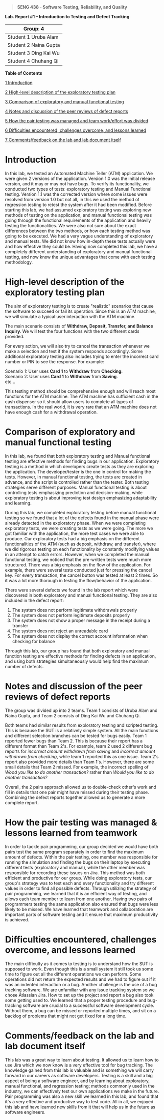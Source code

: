 >   **SENG 438 - Software Testing, Reliability, and Quality**

**Lab. Report \#1 – Introduction to Testing and Defect Tracking**

| Group: 4      |
|-----------------|
| Student 1 Uruba Alam                |   
| Student 2 Naina Gupta              |   
| Student 3 Ding Kai Wu               |   
| Student 4 Chuhang Qi                |   


**Table of Contents**

[1 Introduction](#Introduction)

[2 High-level description of the exploratory testing plan](#High-level-description-of-the-exploratory-testing-plan)

[3 Comparison of exploratory and manual functional testing](#Comparison-of-exploratory-and-manual-functional-testing)

[4 Notes and discussion of the peer reviews of defect reports](#Notes-and-discussion-of-the-peer-reviews-of-defect-reports)

[5 How the pair testing was managed and team work/effort was divided](#How-the-pair-testing-was-managed-&-lessons-learned-from-teamwork)

[6 Difficulties encountered, challenges overcome, and lessons learned](#Difficulties-encountered-challenges-overcome-and-lessons-learned)

[7 Comments/feedback on the lab and lab document itself](#Commentsfeedback-on-the-lab-and-lab-document-itself)

# Introduction

In this lab, we tested an Automated Machine Teller (ATM) application. We were given 2 versions of the application. Version 1.0 was the initial release version, and it may or may not have bugs. To verify its functionality, we conducted two types of tests: exploratory testing and Manual Functional testing. Version 1.1 was the corrected version where some issues were resolved from version 1.0 but not all, in this we used the method of regression testing to retest the system after it had been modified. Before starting this lab, we had assumed exploratory testing was exploring new methods of testing on the application, and manual functional testing was going through the functional requirements of the application and heavily testing the functionalities. We were also not sure about the exact differences between the two methods, or how each testing method was going to be executed. We had a very vague understanding of exploratory and manual tests. We did not know how in-depth these tests actually were and how effective they could be. Having now completed this lab, we have a completely different understanding of exploratory and manual functional testing, and now know the unique advantages that come with each testing methodology. 

# High-level description of the exploratory testing plan

The aim of exploratory testing is to create "realistic" scenarios that cause the software to succeed or fail its operation. Since this is an ATM machine, we will simulate a typical user interaction with the ATM machine.

The main scenario consists of **Withdraw, Deposit, Transfer, and Balance Inquiry**. We will test the four functions with the two different cards provided.

For every action, we will also try to cancel the transaction whenever we make a selection and test if the system responds accordingly. Some additional exploratory testing also includes trying to enter the incorrect card number or PIN to see the response. For example:

Scenario 1: User uses **Card 1** to **Withdraw** from **Checking**.<br>
Scenario 2: User uses **Card 1** to **Withdraw** from **Saving**.<br>
etc...

This testing method should be comprehensive enough and will reach most functions for the ATM machine. The ATM machine has sufficient cash in the cash dispenser so it should allow users to complete all types of transactions. In the real world, it is very rare that an ATM machine does not have enough cash for a withdrawal operation. 

# Comparison of exploratory and manual functional testing

In this lab, we found that both exploratory testing and Manual functional testing are effective methods for finding bugs in our application. Exploratory testing is a method in which developers create tests as they are exploring the application. The developer/tester is the one in control for making the tests. However, in manual functional testing, the tests are created in advance, and the script is controlled rather than the tester. Both testing strategies serve different purposes. Manual functional testing is about controlling tests emphasizing prediction and decision-making, while exploratory testing is about improving test design emphasizing adaptability and learning. 

During this lab, we completed exploratory testing before manual functional testing so we found that a lot of the defects found in the manual phase were already detected in the exploratory phase. When we were completing exploratory tests, we were creating tests as we were going. The more we got familiar with the application, the more test cases we were able to produce. Our exploratory tests had a big emphasis on the different functionalities of the ATM (such as deposit, withdraw, and transfer), where we did rigorous testing on each functionality by constantly modifying values in an attempt to catch errors. However, when we completed the manual functional testing, we noticed that the pre-written tests were much more structured. There was a big emphasis on the flow of the application. For example, there were several tests conducted just for pressing the cancel key. For every transaction, the cancel button was tested at least 2 times. So it was a lot more thorough in testing the flow/behavior of the application. 

There were several defects we found in the lab report which were discovered in both exploratory and manual functional testing. They are also included in the defect report:

1. The system does not perform legitimate withdrawals properly
2. The system does not perform legitimate deposits properly
3. The system does not show a proper message in the receipt during a transfer
4. The system does not reject an unreadable card
5. The system does not display the correct account information when checking for balance

Through this lab, our group has found that both exploratory and manual function testing are effective methods for finding defects in an application, and using both strategies simultaneously would help find the maximum number of defects. 

# Notes and discussion of the peer reviews of defect reports

The group was divided up into 2 teams. Team 1 consists of Uruba Alam and Naina Gupta, and Team 2 consists of Ding Kai Wu and Chuhang Qi.

Both teams had similar results from exploratory testing and scripted testing. This is because the SUT is a relatively simple system. All the main functions and different selection branches can be tested for bugs easily. Team 1 reported fewer bugs than Team 2. This is because their report has a different format than Team 2's. For example, team 2 used 2 different bug reports for *incorrect amount withdrawn from saving* and *incorrect amount withdrawn from checking*, while team 1 reported this as one issue. Team 2's report also provided more details than Team 1's. However, there are some small details that Team 2 missed. For example, the incorrect spelling of *Wood you like to do another transaction?* rather than *Would you like to do another transaction?*

Overall, the 2 pairs approach allowed us to double-check other's work and fill in details that one pair might have missed during their testing phase. Combining the defect reports together allowed us to generate a more complete report.

# How the pair testing was managed & lessons learned from teamwork

In order to tackle pair programming, our group decided we would have both pairs test the same program separately in order to find the maximum amount of defects. Within the pair testing, one member was responsible for running the simulation and finding the bugs on their laptop by executing different tests (exploratory and manual), while the other member was responsible for recording these issues on Jira. This method was both efficient and productive for our group. While doing exploratory tests, our group's strategy was to test each and every functionality and try different values in order to find all possible defects. Through utilizing the strategy of pair programming, we learned that it is an efficient way of testing, and allows each team member to learn from one another. Having two pairs of programmers testing the same application also ensured that bugs were less likely to be missed. We have learned that teamwork and collaboration are important parts of software testing and it ensure that maximum productivity is achieved.  

# Difficulties encountered, challenges overcome, and lessons learned

The main difficulty as it comes to testing is to understand how the SUT is supposed to work. Even though this is a small system it still took us some time to figure out all the different operations we can perform. Some operations did not return the expected results and we had to figure out if it was an indented interaction or a bug. Another challenge is the use of a bug tracking software. We are unfamiliar with any issue tracking system so we chose Atlassian Jira. How to set up the project and report a bug also took some getting used to. We learned that a proper testing procedure and bug-tracking software are crucial to a successful software development cycle. Without them, a bug can be missed or reported multiple times, and sit on a backlog of problems that might not get fixed for a long time.

# Comments/feedback on the lab and lab document itself

This lab was a great way to learn about testing. It allowed us to learn how to use Jira which we now know is a very effective tool for bug tracking. The knowledge gained from this lab is valuable and is something we will carry forward in our careers as software developers. Testing is a skill and a big aspect of being a software engineer, and by learning about exploratory, manual functional, and regression testing; methods commonly used in the industry, we can effectively test our own applications we make in the future. Pair programming was also a new skill we learned in this lab, and found that it's a very effective and productive way to test code. All in all, we enjoyed this lab and have learned new skills from it that will help us in the future as software engineers. 
